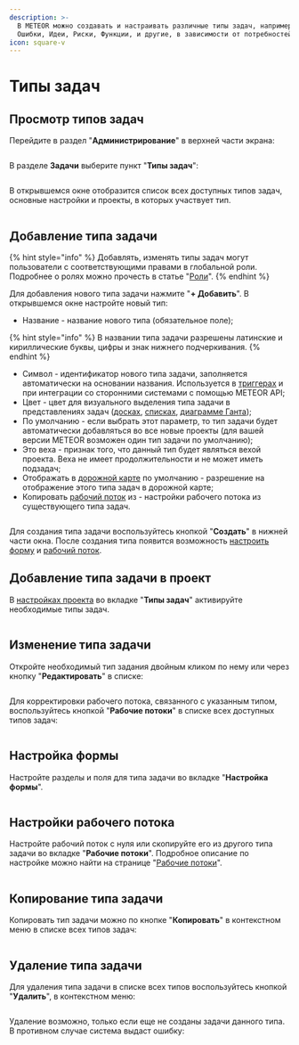 ```yaml
---
description: >-
  В METEOR можно создавать и настраивать различные типы задач, например, Задачи,
  Ошибки, Идеи, Риски, Функции, и другие, в зависимости от потребностей.
icon: square-v
---
```


# Типы задач

## Просмотр типов задач

Перейдите в раздел "**Администрирование**" в верхней части экрана:

<figure><img src="../../.gitbook/assets/image (979).png" alt=""><figcaption></figcaption></figure>

В разделе **Задачи** выберите пункт "**Типы задач**":

<figure><img src="../../.gitbook/assets/image (615).png" alt=""><figcaption></figcaption></figure>

В открывшемся окне отобразится список всех доступных типов задач, основные настройки и проекты, в которых участвует тип.

<figure><img src="../../.gitbook/assets/image (1204).png" alt=""><figcaption></figcaption></figure>

## Добавление типа задачи

{% hint style="info" %}
Добавлять, изменять типы задач могут пользователи с соответствующими правами в глобальной роли. Подробнее о ролях можно прочесть в статье "[Роли](../polzovateli-zapolniteli-i-gruppy/roli-i-prava/roli.md)".
{% endhint %}

Для добавления нового типа задачи нажмите "**+ Добавить**". В открывшемся окне настройте новый тип:

* Название - название нового типа (обязательное поле);

{% hint style="info" %}
В названии типа задачи разрешены латинские и кириллические буквы, цифры и знак нижнего подчеркивания.
{% endhint %}

* Символ - идентификатор нового типа задачи, заполняется автоматически на основании названия. Используется в [триггерах](../triggery/) и при интеграции со сторонними системами с помощью METEOR API;
* Цвет - цвет для визуального выделения типа задачи в представлениях задач ([досках](../../rukovodstvo-polzovatelya/doski/), [списках](../../rukovodstvo-polzovatelya/spiski-zadach/), [диаграмме Ганта](../../rukovodstvo-polzovatelya/diagramma-ganta/));
* По умолчанию - если выбрать этот параметр, то тип задачи будет автоматически добавляться во все новые проекты (для вашей версии METEOR возможен один тип задачи по умолчанию);
* Это веха - признак того, что данный тип будет являться вехой проекта. Веха не имеет продолжительности и не может иметь подзадач;
* Отображать в [дорожной карте](../../rukovodstvo-polzovatelya/dorozhnaya-karta.md) по умолчанию - разрешение на отображение этого типа задач в дорожной карте;
* Копировать [рабочий поток](rabochie-potoki.md) из - настройки рабочего потока из существующего типа  задач.

<figure><img src="../../.gitbook/assets/image (947).png" alt=""><figcaption></figcaption></figure>

Для создания типа задачи воспользуйтесь кнопкой "**Создать**" в нижней части окна. После создания типа появится возможность [настроить форму](tipy-zadach.md#nastroika-formy) и [рабочий поток](tipy-zadach.md#nastroiki-rabochego-potoka).

## Добавление типа задачи в проект

В [настройках проекта](../../rukovodstvo-polzovatelya/proekty/nastroiki-proekta.md#tipy-zadach) во вкладке "**Типы задач**" активируйте необходимые типы задач.

<figure><img src="../../.gitbook/assets/image (249).png" alt=""><figcaption></figcaption></figure>

## Изменение типа задачи

Откройте необходимый тип задания двойным кликом по нему или через кнопку "**Редактировать**" в списке:

<figure><img src="../../.gitbook/assets/image (629).png" alt=""><figcaption></figcaption></figure>

Для корректировки рабочего потока, связанного с указанным типом, воспользуйтесь кнопкой "**Рабочие потоки**" в списке всех доступных типов задач:

<figure><img src="../../.gitbook/assets/image (630).png" alt=""><figcaption></figcaption></figure>

## Настройка формы

Настройте разделы и поля для типа задачи во вкладке "**Настройка формы**".

<figure><img src="../../.gitbook/assets/image.png" alt=""><figcaption></figcaption></figure>

## Настройки рабочего потока

Настройте рабочий поток с нуля или скопируйте его из другого типа задачи во вкладке "**Рабочие потоки**". Подробное описание по настройке можно найти на странице "[Рабочие потоки](rabochie-potoki.md)".

<figure><img src="../../.gitbook/assets/image (1165).png" alt=""><figcaption></figcaption></figure>

## Копирование типа задачи

Копировать тип задачи можно по кнопке "**Копировать**" в контекстном меню в списке всех типов задач:

<figure><img src="../../.gitbook/assets/image (631).png" alt=""><figcaption></figcaption></figure>

## Удаление типа задачи

Для удаления типа задачи в списке всех типов воспользуйтесь кнопкой "**Удалить**", в контекстном меню:

<figure><img src="../../.gitbook/assets/image (633).png" alt=""><figcaption></figcaption></figure>

Удаление возможно, только если еще не созданы задачи данного типа. В противном случае система выдаст ошибку:

<figure><img src="../../.gitbook/assets/image (1162).png" alt=""><figcaption></figcaption></figure>
